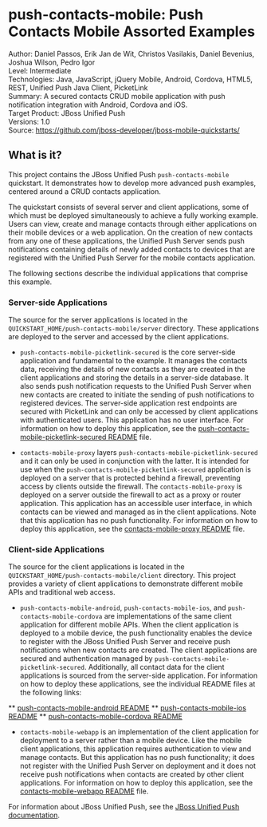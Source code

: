 push-contacts-mobile: Push Contacts Mobile Assorted Examples
===========================================================
Author: Daniel Passos, Erik Jan de Wit, Christos Vasilakis, Daniel Bevenius, Joshua Wilson, Pedro Igor  
Level: Intermediate  
Technologies: Java, JavaScript, jQuery Mobile, Android, Cordova, HTML5, REST, Unified Push Java Client, PicketLink    
Summary: A secured contacts CRUD mobile application with push notification integration with Android, Cordova and iOS.  
Target Product: JBoss Unified Push   
Versions: 1.0  
Source: <https://github.com/jboss-developer/jboss-mobile-quickstarts/>  

## What is it?

This project contains the JBoss Unified Push `push-contacts-mobile` quickstart. It demonstrates how to develop more advanced push examples, centered around a CRUD contacts application.

The quickstart consists of several server and client applications, some of which must be deployed simultaneously to achieve a fully working example. Users can view, create and manage contacts through either applications on their mobile devices or a web application. On the creation of new contacts from any one of these applications, the Unified Push Server sends push notifications containing details of newly added contacts to devices that are registered with the Unified Push Server for the mobile contacts application.

The following sections describe the individual applications that comprise this example.

### Server-side Applications

The source for the server applications is located in the `QUICKSTART_HOME/push-contacts-mobile/server` directory. These applications are deployed to the server and accessed by the client applications.

* `push-contacts-mobile-picketlink-secured` is the core server-side application and fundamental to the example. It manages the contacts data, receiving the details of new contacts as they are created in the client applications and storing the details in a server-side database. It also sends push notification requests to the Unified Push Server when new contacts are created to initiate the sending of push notifications to registered devices. The server-side application rest endpoints are secured with PicketLink and can only be accessed by client applications with authenticated users. This application has no user interface. For information on how to deploy this application, see the [push-contacts-mobile-picketlink-secured README](server/push-contacts-mobile-picketlink-secured/README.md) file.

* `contacts-mobile-proxy` layers `push-contacts-mobile-picketlink-secured` and it can only be used in conjunction with the latter. It is intended for use when the `push-contacts-mobile-picketlink-secured` application is deployed on a server that is protected behind a firewall, preventing access by clients outside the firewall. The `contacts-mobile-proxy` is deployed on a server outside the firewall to act as a proxy or router application. This application has an accessible user interface, in which contacts can be viewed and managed as in the client applications. Note that this application has no push functionality. For information on how to deploy this application, see the [contacts-mobile-proxy README](server/contacts-mobile-proxy/README.md) file.


### Client-side Applications

The source for the client applications is located in the `QUICKSTART_HOME/push-contacts-mobile/client` directory. This project provides a variety of client applications to demonstrate different mobile APIs and traditional web access.

* `push-contacts-mobile-android`, `push-contacts-mobile-ios`, and `push-contacts-mobile-cordova` are implementations of the same client application for different mobile APIs. When the client application is deployed to a mobile device, the push functionality enables the device to register with the JBoss Unified Push Server and receive push notifications when new contacts are created. The client applications are secured and authentication managed by `push-contacts-mobile-picketlink-secured`. Additionally, all contact data for the client applications is sourced from the server-side application. For information on how to deploy these applications, see the individual README files at the following links:

** [push-contacts-mobile-android README](client/push-contacts-mobile-android/README.md)
** [push-contacts-mobile-ios README](client/push-contacts-mobile-ios/README.md)
** [push-contacts-mobile-cordova README](client/push-contacts-mobile-cordova/README.md)


* `contacts-mobile-webapp` is an implementation of the client application for deployment to a server rather than a mobile device. Like the mobile client applications, this application requires authentication to view and manage contacts. But this application has no push functionality; it does not register with the Unified Push Server on deployment and it does not receive push notifications when contacts are created by other client applications. For information on how to deploy this application, see the [contacts-mobile-webapp README](client/contacts-mobile-webapp/README.md) file.

For information about JBoss Unified Push, see the [JBoss Unified Push documentation](https://access.redhat.com/documentation/en-US/Red_Hat_JBoss_Unified_Push/).

